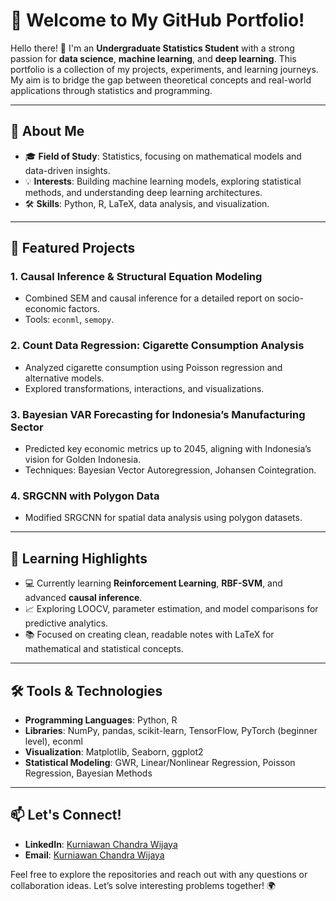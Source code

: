 # 🌟 Welcome to My GitHub Portfolio!

Hello there! 👋 I'm an **Undergraduate Statistics Student** with a strong passion for **data science**, **machine learning**, and **deep learning**. This portfolio is a collection of my projects, experiments, and learning journeys. My aim is to bridge the gap between theoretical concepts and real-world applications through statistics and programming.

---

## 🚀 About Me
- 🎓 **Field of Study**: Statistics, focusing on mathematical models and data-driven insights.
- 💡 **Interests**: Building machine learning models, exploring statistical methods, and understanding deep learning architectures.
- 🛠️ **Skills**: Python, R, LaTeX, data analysis, and visualization.

---

## 📂 Featured Projects

### 1. **Causal Inference & Structural Equation Modeling**
   - Combined SEM and causal inference for a detailed report on socio-economic factors.
   - Tools: `econml`, `semopy`.

### 2. **Count Data Regression: Cigarette Consumption Analysis**
   - Analyzed cigarette consumption using Poisson regression and alternative models.
   - Explored transformations, interactions, and visualizations.

### 3. **Bayesian VAR Forecasting for Indonesia’s Manufacturing Sector**
   - Predicted key economic metrics up to 2045, aligning with Indonesia’s vision for Golden Indonesia.
   - Techniques: Bayesian Vector Autoregression, Johansen Cointegration.

### 4. **SRGCNN with Polygon Data**
   - Modified SRGCNN for spatial data analysis using polygon datasets.

---

## 🧠 Learning Highlights
- 💻 Currently learning **Reinforcement Learning**, **RBF-SVM**, and advanced **causal inference**.
- 📈 Exploring LOOCV, parameter estimation, and model comparisons for predictive analytics.
- 📚 Focused on creating clean, readable notes with LaTeX for mathematical and statistical concepts.

---

## 🛠️ Tools & Technologies
- **Programming Languages**: Python, R
- **Libraries**: NumPy, pandas, scikit-learn, TensorFlow, PyTorch (beginner level), econml
- **Visualization**: Matplotlib, Seaborn, ggplot2
- **Statistical Modeling**: GWR, Linear/Nonlinear Regression, Poisson Regression, Bayesian Methods

---

## 📫 Let's Connect!
- **LinkedIn**: [Kurniawan Chandra Wijaya](https://www.linkedin.com/in/kurniawan-chandra-wijaya-6b148a2b8/)
- **Email**: [Kurniawan Chandra Wijaya](kurniawanchandrawi@gmail.com)

Feel free to explore the repositories and reach out with any questions or collaboration ideas. Let’s solve interesting problems together! 🌍
